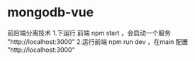 # mongodb-vue
前后端分离技术
1.下运行 前端  npm start ，会启动一个服务 "http://localhost:3000"
2.运行前端 npm run  dev  ，在main 配置  "http://localhost:3000"
